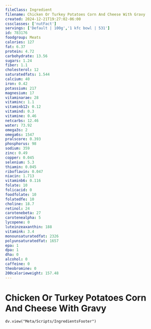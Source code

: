 ```yaml
---
fileClass: Ingredient
filename: Chicken Or Turkey Potatoes Corn And Cheese With Gravy
created: 2024-12-21T19:27:02-06:00
cssclasses: ['nutFact']
servings: ['Default | 100g','1 kfc bowl | 531']
id: 783176
foodgroup: Meats
calories: 127
fat: 6.37
protein: 4.72
carbohydrate: 13.56
sugars: 1.24
fiber: 1.1
cholesterol: 12
saturatedfats: 1.544
calcium: 40
iron: 0.42
potassium: 217
magnesium: 17
vitaminarae: 28
vitaminc: 1.1
vitaminb12: 0.12
vitamind: 0.3
vitamine: 0.46
netcarbs: 12.46
water: 73.92
omega3s: 2
omega6s: 1547
pralscore: 0.393
phosphorus: 98
sodium: 359
zinc: 0.49
copper: 0.045
selenium: 5.3
thiamin: 0.045
riboflavin: 0.047
niacin: 1.713
vitaminb6: 0.116
folate: 10
folicacid: 0
foodfolate: 10
folatedfe: 10
choline: 18.7
retinol: 24
carotenebeta: 27
carotenealpha: 5
lycopene: 0
luteinzeaxanthin: 188
vitamink: 3.4
monounsaturatedfat: 2326
polyunsaturatedfat: 1657
epa: 1
dpa: 1
dha: 0
alcohol: 0
caffeine: 0
theobromine: 0
200calorieweight: 157.48
---
```


# Chicken Or Turkey Potatoes Corn And Cheese With Gravy

```dataviewjs
dv.view("Meta/Scripts/IngredientsFooter")
```